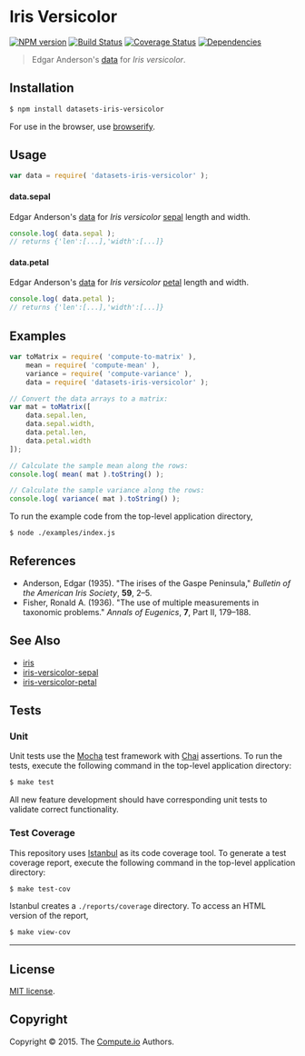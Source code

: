 Iris Versicolor
===
[![NPM version][npm-image]][npm-url] [![Build Status][travis-image]][travis-url] [![Coverage Status][codecov-image]][codecov-url] [![Dependencies][dependencies-image]][dependencies-url]

> Edgar Anderson's [data](https://en.wikipedia.org/wiki/Iris_flower_data_set) for *Iris versicolor*.


## Installation

``` bash
$ npm install datasets-iris-versicolor
```

For use in the browser, use [browserify](https://github.com/substack/node-browserify).


## Usage

``` javascript
var data = require( 'datasets-iris-versicolor' );
```

#### data.sepal

Edgar Anderson's [data](https://en.wikipedia.org/wiki/Iris_flower_data_set) for *Iris versicolor* [sepal](https://github.com/datasets-io/iris-versicolor-sepal) length and width.

``` javascript
console.log( data.sepal );
// returns {'len':[...],'width':[...]}
```

#### data.petal

Edgar Anderson's [data](https://en.wikipedia.org/wiki/Iris_flower_data_set) for *Iris versicolor* [petal](https://github.com/datasets-io/iris-versicolor-petal) length and width.

``` javascript
console.log( data.petal );
// returns {'len':[...],'width':[...]}
```


## Examples

``` javascript
var toMatrix = require( 'compute-to-matrix' ),
	mean = require( 'compute-mean' ),
	variance = require( 'compute-variance' ),
	data = require( 'datasets-iris-versicolor' );

// Convert the data arrays to a matrix:
var mat = toMatrix([
	data.sepal.len,
	data.sepal.width,
	data.petal.len,
	data.petal.width
]);

// Calculate the sample mean along the rows:
console.log( mean( mat ).toString() );

// Calculate the sample variance along the rows:
console.log( variance( mat ).toString() );
```

To run the example code from the top-level application directory,

``` bash
$ node ./examples/index.js
```


## References

*	Anderson, Edgar (1935). "The irises of the Gaspe Peninsula," *Bulletin of the American Iris Society*, __59__, 2–5.
*	Fisher, Ronald A. (1936). "The use of multiple measurements in taxonomic problems." *Annals of Eugenics*, __7__, Part II, 179–188.


## See Also

*	[iris](https://github.com/datasets-io/iris)
*	[iris-versicolor-sepal](https://github.com/datasets-io/iris-versicolor-sepal)
*	[iris-versicolor-petal](https://github.com/datasets-io/iris-versicolor-petal)


## Tests

### Unit

Unit tests use the [Mocha](http://mochajs.org/) test framework with [Chai](http://chaijs.com) assertions. To run the tests, execute the following command in the top-level application directory:

``` bash
$ make test
```

All new feature development should have corresponding unit tests to validate correct functionality.


### Test Coverage

This repository uses [Istanbul](https://github.com/gotwarlost/istanbul) as its code coverage tool. To generate a test coverage report, execute the following command in the top-level application directory:

``` bash
$ make test-cov
```

Istanbul creates a `./reports/coverage` directory. To access an HTML version of the report,

``` bash
$ make view-cov
```


---
## License

[MIT license](http://opensource.org/licenses/MIT).


## Copyright

Copyright &copy; 2015. The [Compute.io](https://github.com/compute-io) Authors.


[npm-image]: http://img.shields.io/npm/v/datasets-iris-versicolor.svg
[npm-url]: https://npmjs.org/package/datasets-iris-versicolor

[travis-image]: http://img.shields.io/travis/datasets-io/iris-versicolor/master.svg
[travis-url]: https://travis-ci.org/datasets-io/iris-versicolor

[codecov-image]: https://img.shields.io/codecov/c/github/datasets-io/iris-versicolor/master.svg
[codecov-url]: https://codecov.io/github/datasets-io/iris-versicolor?branch=master

[dependencies-image]: http://img.shields.io/david/datasets-io/iris-versicolor.svg
[dependencies-url]: https://david-dm.org/datasets-io/iris-versicolor

[dev-dependencies-image]: http://img.shields.io/david/dev/datasets-io/iris-versicolor.svg
[dev-dependencies-url]: https://david-dm.org/dev/datasets-io/iris-versicolor

[github-issues-image]: http://img.shields.io/github/issues/datasets-io/iris-versicolor.svg
[github-issues-url]: https://github.com/datasets-io/iris-versicolor/issues
